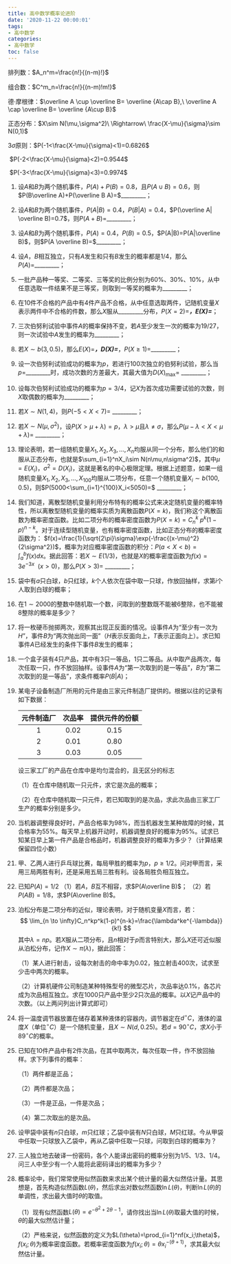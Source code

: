 ```yaml
---
title: 高中数学概率论进阶
date: '2020-11-22 00:00:01'
tags: 
- 高中数学
categories:
- 高中数学
toc: false
---
```


排列数：$A_n^m=\frac{n!}{(n-m)!}$

组合数：$C^m_n=\frac{n!}{(n-m)!m!}$

德·摩根律：$\overline A \cup \overline B= \overline {A\cap B},\ \overline A \cap \overline B= \overline {A\cup B}$ 

正态分布：$X\sim N(\mu,\sigma^2)\ \Rightarrow\ \frac{X-\mu}{\sigma}\sim N(0,1)$

$3\sigma$原则：$P(-1<\frac{X-\mu}{\sigma}<1)=0.6826$

​					$P(-2<\frac{X-\mu}{\sigma}<2)=0.9544$

​					$P(-3<\frac{X-\mu}{\sigma}<3)=0.9974$

1. 设$A$和$B$为两个随机事件，$P(A)+P(B)=0.8$，且$P(A\cup B)=0.6$，则$P(B\overline A)+P(\overline B A)=$_________；

2. 设$A$和$B$为两个随机事件，$P(A|B)=0.4$，$P(B|A)=0.4$，$P(\overline A| \overline B)=0.7$，则$P(A+B)=$_________；

3. 设$A$和$B$为两个随机事件，$P(A)=0.4$，$P(B)=0.5$，$P(A|B)=P(A|\overline B)$，则$P(A \overline B)=$_________；

4. 设$A$，$B$相互独立，只有$A$发生和只有$B$发生的概率都是$1/4$，那么$P(A)=$_________；

5. 一批产品种一等奖、二等奖、三等奖的比例分别为$60\%、30\%、10\%$，从中任意选取一件结果不是三等奖，则取到一等奖的概率为_________；

6. 在$10$件不合格的产品中有$4$件产品不合格，从中任意选取两件，记随机变量$X$表示两件中不合格的件数，那么$X$服从_________分布，$P(X=2)=$_________，$E(X)=$_________；

7. 三次伯努利试验中事件$A$的概率保持不变，若$A$至少发生一次的概率为$19/27$，则一次试验中$A$发生的概率为_________；

8. 若$X\sim b(3,0.5)$，那么$E(X)=$_________，$D(X)=$_________，$P(X\ge1)=$_________；

9. 设一次伯努利试验成功的概率为$p$，若进行$100$次独立的伯努利试验，那么当$p=$_________时，成功次数的方差最大，其最大值为$D(X)_\max=$ _________；

10. 设每次伯努利试验成功的概率为$p=3/4$，记$X$为首次成功需要试验的次数，则$X$取偶数的概率为_________；

11. 若$X\sim N(1,4)$，则$P(-5<X<7)=$ _________；

12. 若$X\sim N(\mu,\sigma^2)$，设$P(X>\mu+\lambda)=p$，$\lambda>\mu$且$\lambda \ne \sigma$，那么$P(\mu-\lambda<X<\mu+\lambda)=$ _________；

13. 理论表明，若一组随机变量$X_1,X_2,X_3,...,X_n$均服从同一个分布，那么他们的和服从正态分布，也就是$\sum_{i=1}^nX_i\sim N(n\mu,n\sigma^2)$，其中$\mu=E(X_i)，\sigma^2=D(X_i)$，这就是著名的中心极限定理。根据上述题意，如果一组随机变量$X_1,X_2,X_3,...,X_{100}$均服从二项分布，任意一个随机变量$X_i\sim b(100,0.5)$，则$P(5000<\sum_{i=1}^{100}X_i<5050)=$ _________；

14. 我们知道，离散型随机变量利用分布特有的概率公式来决定随机变量的概率特性，所以离散型随机变量的概率实质为离散函数$P(X=k)$，我们称这个离散函数为概率密度函数。比如二项分布的概率密度函数为$P(X=k)=C_n^k\ p^k(1-p)^{n-k}$。对于连续型随机变量，也有概率密度函数，比如正态分布的概率密度函数为： $f(x)=\frac{1}{\sqrt{2\pi}\sigma}\exp(-\frac{(x-\mu)^2}{2\sigma^2})$，概率为对应概率密度函数的积分：$P(a<X<b)=\int^b_af(x)dx$。据此回答：若$X\sim E(1/3)$，也就是$X$的概率密度函数为$f(x)=3e^{-3x}\ \ (x>0)$，那么$P(X>3)=$ _________；

15. 袋中有$a$只白球，$b$只红球，$k$个人依次在袋中取一只球，作放回抽样，求第$i$个人取到白球的概率；

16. 在$1\sim 2000$的整数中随机取一个数，问取到的整数既不能被6整除，也不能被8整除的概率是多少？

17. 将一枚硬币抛掷两次，观察其出现正反面的情况。设事件$A$为“至少有一次为$H$”，事件$B$为“两次抛出同一面”（$H$表示反面向上，$T$表示正面向上）。求已知事件$A$已经发生的条件下事件$B$发生的概率；

18. 一个盒子装有$4$只产品，其中有$3$只一等品，$1$只二等品。从中取产品两次，每次任取一只，作不放回抽样。设事件$A$为“第一次取到的是一等品”，$B$为“第二次取到的是一等品”，求条件概率$P(B|A)$；

19. 某电子设备制造厂所用的元件是由三家元件制造厂提供的。根据以往的记录有如下数据：

    | 元件制造厂 | 次品率 | 提供元件的份额 |
    | :--------: | :----: | :------------: |
    |     1      |  0.02  |      0.15      |
    |     2      |  0.01  |      0.80      |
    |     3      |  0.03  |      0.05      |

    设三家工厂的产品在仓库中是均匀混合的，且无区分的标志

    （1）在仓库中随机取一只元件，求它是次品的概率；

    （2）在仓库中随机取一只元件，若已知取到的是次品，求此次品由三家工厂生产的概率分别是多少。

20. 当机器调整得良好时，产品合格率为$98\%$，而当机器发生某种故障的时候，其合格率为$55\%$。每天早上机器开动时，机器调整良好的概率为$95\%$。试求已知某日早上第一件产品是合格品时，机器调整良好的概率为多少？（计算结果保留四位小数）

21. 甲、乙两人进行乒乓球比赛，每局甲胜的概率为$p$，$p\ge1/2$。问对甲而言，采用三局两胜有利，还是采用五局三胜有利。设各局胜负相互独立。

22. 已知$P(A)=1/2$
    （1）若$A$，$B$互不相容，求$P(A\overline B)$；
    （2）若$P(AB)=1/8$，求$P(A\overline B)$。
    
23. 泊松分布是二项分布的近似，理论表明，对于随机变量$X$而言，若：
    $$
    \lim_{n \to \infty}C_n^kp^k(1-p)^{n-k}=\frac{\lambda^ke^{-\lambda}}{k!}
    $$
    其中$\lambda=np$。若$X$服从二项分布，且$n$相对于$p$而言特别大，那么$X$还可近似服从泊松分布，记作$X\sim \pi(\lambda)$，据此回答：

    （1）某人进行射击，设每次射击的命中率为0.02，独立射击400次，试求至少击中两次的概率。

    （2）计算机硬件公司制造某种特殊型号的微型芯片，次品率达$0.1\%$，各芯片成为次品相互独立。求在$1000$只产品中至少2只次品的概率。以$X$记产品中的次数。（以上两问列出计算式即可）

25. 将一温度调节器放置在储存着某种液体的容器内，调节器定在$d^\circ C$，液体的温度$X$（单位$^\circ C$）是一个随机变量，且$X\sim N(d,0.25)$。若$d=90^\circ C$，求$X$小于$89^\circ C$的概率。

26. 已知在10件产品中有2件次品，在其中取两次，每次任取一件，作不放回抽样。求下列事件的概率：

    （1）两件都是正品；

    （2）两件都是次品；

    （3）一件是正品，一件是次品；

    （4）第二次取出的是次品。

27. 设甲袋中装有$n$只白球，$m$只红球；乙袋中装有$N$只白球，$M$只红球。今从甲袋中任取一只球放入乙袋中，再从乙袋中任取一只球，问取到白球的概率为？

27. 三人独立地去破译一份密码，各个人能译出密码的概率分别为$1/5$、$1/3$、$1/4$。问三人中至少有一个人能将此密码译出的概率为多少？

28. 概率论中，我们常常使用似然函数来求出某个统计量的最大似然估计量。其思想是，首先构造似然函数$L(\theta)$，然后求出对数似然函数$\ln L(\theta)$，判断$\ln L(\theta)$的单调性，求出最大值时$\theta$的取值。

    （1）现有似然函数$L(\theta)=e^{-\theta^2+2\theta-1}$，请你找出当$\ln L(\theta)$取最大值的时候，$\theta$的最大似然估计量；

    （2）严格来说，似然函数的定义为$L(\theta)=\prod_{i=1}^nf(x_i;\theta)$，$f(x_i;\theta)$为概率密度函数。若概率密度函数为$f(x_i;\theta)=\theta x_i^{-(\theta+1)}$，求其最大似然估计量。



